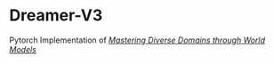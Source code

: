 # Dreamer-V3

Pytorch Implementation of [*Mastering Diverse Domains through World Models*](https://danijar.com/project/dreamerv3/)
